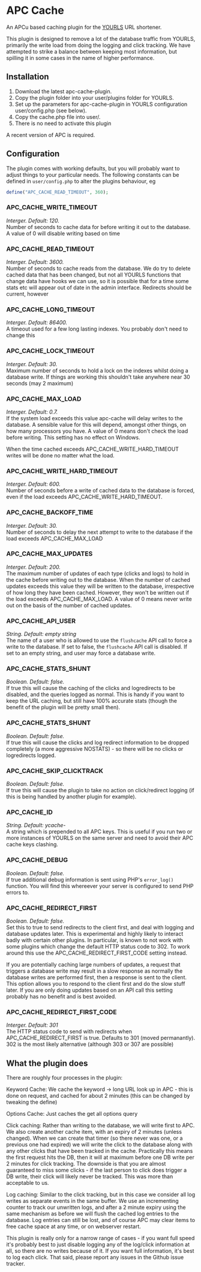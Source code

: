 APC Cache
=========

An APCu based caching plugin for the [YOURLS](http://yourls.org/) URL shortener. 

This plugin is designed to remove a lot of the database traffic from YOURLS, primarily the write load from doing the logging and click tracking. We have attempted to strike a balance between keeping most information, but spilling it in some cases in the name of higher performance. 


Installation
------------

1. Download the latest apc-cache-plugin.
2. Copy the plugin folder into your user/plugins folder for YOURLS.
3. Set up the parameters for apc-cache-plugin in YOURLS configuration user/config.php (see below).
4. Copy the cache.php file into user/.
5. There is no need to activate this plugin

A recent version of APC is required.

Configuration
-------------

The plugin comes with working defaults, but you will probably want to adjust things to your particular needs. The following constants can be defined in `user/config.php` to alter the plugins behaviour, eg 

```php
define("APC_CACHE_READ_TIMEOUT", 360);
```

### APC_CACHE_WRITE_TIMEOUT
_Interger. Default: 120._  
Number of seconds to cache data for before writing it out to the database. A value of 0 will disable writing based on time


### APC_CACHE_READ_TIMEOUT
_Interger. Default: 3600._  
Number of seconds to cache reads from the database. We do try to delete cached data that has been changed, but not all YOURLS functions that change data have hooks we can use, so it is possible that for a time some stats etc will appear out of date in the admin interface. Redirects should be current, however

### APC_CACHE_LONG_TIMEOUT
_Interger. Default: 86400._  
A timeout used for a few long lasting indexes. You probably don't need to change this

### APC_CACHE_LOCK_TIMEOUT
_Interger. Default: 30._  
Maximum number of seconds to hold a lock on the indexes whilst doing a database write. If things are working this shouldn't take anywhere near 30 seconds (may 2 maximum)

### APC_CACHE_MAX_LOAD
_Interger. Default: 0.7._  
If the system load exceeds this value apc-cache will delay writes to the database. A sensible value for this will depend, amongst other things, on how many processors you have. A value of 0 means don't check the load before writing. This setting has no effect on Windows.

When the time cached exceeds APC_CACHE_WRITE_HARD_TIMEOUT writes will be done no matter what the load.

### APC_CACHE_WRITE_HARD_TIMEOUT
_Interger. Default: 600._  
Number of seconds before a write of cached data to the database is forced, even if the load exceeds APC_CACHE_WRITE_HARD_TIMEOUT.

### APC_CACHE_BACKOFF_TIME
_Interger. Default: 30._  
Number of seconds to delay the next attempt to write to the database if the load exceeds APC_CACHE_MAX_LOAD

### APC_CACHE_MAX_UPDATES
_Interger. Default: 200._  
The maximum number of updates of each type (clicks and logs) to hold in the cache before writing out to the database. When the number of cached updates exceeds this value they will be written to the database, irrespective of how long they have been cached. However, they won't be written out if the load exceeds APC_CACHE_MAX_LOAD. A value of 0 means never write out on the basis of the number of cached updates.

### APC_CACHE_API_USER
_String. Default: empty string_  
The name of a user who is allowed to use the `flushcache` API call to force a write to the database. If set to false, the `flushcache` API call is disabled. If set to an empty string, and user may force a database write.

### APC_CACHE_STATS_SHUNT
_Boolean. Default: false._  
If true this will cause the caching of the clicks and logredirects to be disabled, and the queries logged as normal. This is handy if you want to keep the URL caching, but still have 100% accurate stats (though the benefit of the plugin will be pretty small then).

### APC_CACHE_STATS_SHUNT
_Boolean. Default: false._  
If true this will cause the clicks and log redirect information to be dropped completely (a more aggressive NOSTATS) - so there will be no clicks or logredirects logged.

### APC_CACHE_SKIP_CLICKTRACK
_Boolean. Default: false._  
If true this will cause the plugin to take no action on click/redirect logging (if this is being handled by another plugin for example).

### APC_CACHE_ID
_String. Default: ycache-_  
A string which is prepended to all APC keys. This is useful if you run two or more instances of YOURLS on the same server and need to avoid their APC cache keys clashing.

### APC_CACHE_DEBUG
_Boolean. Default: false._  
If true additional debug information is sent using PHP's `error_log()` function. You will find this whereever your server is configured to send PHP errors to.

### APC_CACHE_REDIRECT_FIRST
_Boolean. Default: false._  
Set this to true to send redirects to the client first, and deal with logging and database updates later. This is experimental and highly likely to interact badly with certain other plugins. In particular, is known to not work with some plugins which change the default HTTP status code to 302. To work around this use the APC_CACHE_REDIRECT_FIRST_CODE setting instead.

If you are potentially caching large numbers of updates, a request that triggers a database write may result in a slow response as normally the database writes are performed first, then a response is sent to the client. This option allows you to respond to the client first and do the slow stuff later. If you are only doing updates based on an API call this setting probably has no benefit and is best avoided.

### APC_CACHE_REDIRECT_FIRST_CODE
_Interger. Default: 301_  
The HTTP status code to send with redirects when APC_CACHE_REDIRECT_FIRST is true. Defaults to 301 (moved permanantly). 302 is the most likely alternative (although 303 or 307 are possible)

What the plugin does
--------------------

There are roughly four processes in the plugin: 

Keyword Cache: We cache the keyword -> long URL look up in APC - this is done on request, and cached for about 2 minutes (this can be changed by tweaking the define)

Options Cache: Just caches the get all options query

Click caching: Rather than writing to the database, we will write first to APC. We also create another cache item, with an expiry of 2 minutes (unless changed). When we can create that timer (so there never was one, or a previous one had expired) we will write the click to the database along with any other clicks that have been tracked in the cache. Practically this means the first request hits the DB, then it will at maximum before one DB write per 2 minutes for click tracking. The downside is that you are almost guaranteed to miss some clicks - if the last person to click does trigger a DB write, their click will likely never be tracked. This was more than acceptable to us. 

Log caching: Similar to the click tracking, but in this case we consider all log writes as separate events in the same buffer. We use an incrementing counter to track our unwritten logs, and after a 2 minute expiry using the same mechanism as before we will flush the cached log entries to the database. Log entries can still be lost, and of course APC may clear items to free cache space at any time, or on webserver restart. 

This plugin is really only for a narrow range of cases - if you want full speed it's probably best to just disable logging any of the log/click information at all, so there are no writes because of it. If you want full information, it's best to log each click. That said, please report any issues in the Github issue tracker. 
